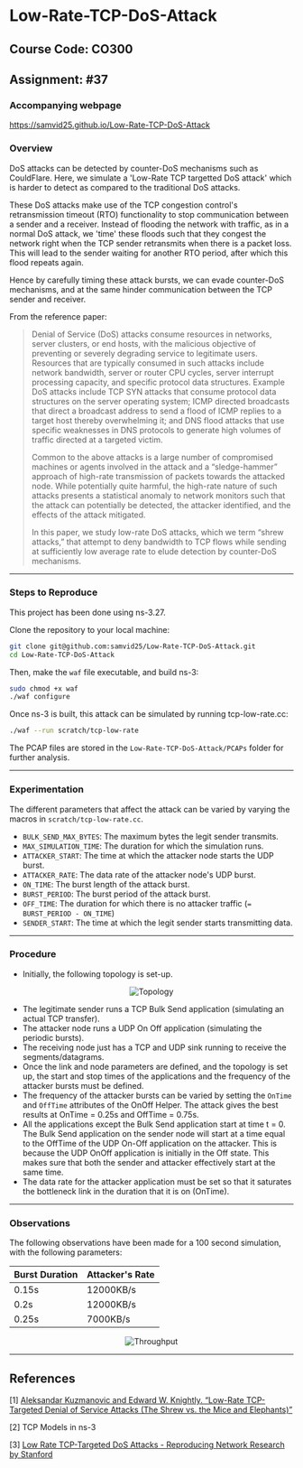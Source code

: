 # Low-Rate-TCP-DoS-Attack

## Course Code: CO300

## Assignment: #37

### Accompanying webpage
https://samvid25.github.io/Low-Rate-TCP-DoS-Attack

### Overview
DoS attacks can be detected by counter-DoS mechanisms such as CouldFlare. Here, we simulate a 'Low-Rate TCP targetted DoS attack' which is harder to detect as compared to the traditional DoS attacks. 

These DoS attacks make use of the TCP congestion control's retransmission timeout (RTO) functionality to stop communication between a sender and a receiver. Instead of flooding the network with traffic, as in a normal DoS attack, we 'time' these floods such that they congest the network right when the TCP sender retransmits when there is a packet loss. This will lead to the sender waiting for another RTO period, after which this flood repeats again.  

Hence by carefully timing these attack bursts, we can evade counter-DoS mechanisms, and at the same hinder communication between the TCP sender and receiver.

From the reference paper:
> Denial of Service (DoS) attacks consume resources in networks, server clusters, or end hosts, with the malicious objective of preventing or severely degrading service to legitimate users. Resources that are typically consumed in such attacks include network bandwidth, server or router CPU cycles, server interrupt processing capacity, and specific protocol data structures.  Example DoS attacks include TCP SYN attacks that consume protocol data structures on the server operating system; ICMP directed broadcasts that direct a broadcast address to send a flood of ICMP replies to a target host
thereby overwhelming it; and DNS flood attacks that use specific weaknesses in DNS protocols to generate high volumes of traffic directed at a targeted victim.
>
> Common to the above attacks is a large number of compromised machines or agents involved in the attack and a “sledge-hammer” approach of high-rate transmission of packets towards the attacked node. While potentially quite harmful, the high-rate nature of such attacks presents a statistical anomaly to network monitors such that the attack can potentially be detected, the attacker identified, and the effects of the attack mitigated.
>
> In  this  paper,  we  study  low-rate  DoS  attacks,  which  we  term “shrew attacks,” that attempt to deny bandwidth to TCP flows while sending at sufficiently low average rate to elude detection by counter-DoS mechanisms.

<hr> 

### Steps to Reproduce
This project has been done using ns-3.27.

Clone the repository to your local machine:
```bash
git clone git@github.com:samvid25/Low-Rate-TCP-DoS-Attack.git
cd Low-Rate-TCP-DoS-Attack
```

Then, make the `waf` file executable, and build ns-3:
```bash
sudo chmod +x waf
./waf configure
```

Once ns-3 is built, this attack can be simulated by running tcp-low-rate.cc:
```bash
./waf --run scratch/tcp-low-rate
```

The PCAP files are stored in the `Low-Rate-TCP-DoS-Attack/PCAPs` folder for further analysis.  

<hr>

### Experimentation
The different parameters that affect the attack can be varied by varying the macros in `scratch/tcp-low-rate.cc`.
* `BULK_SEND_MAX_BYTES`: The maximum bytes the legit sender transmits.
* `MAX_SIMULATION_TIME`: The duration for which the simulation runs.
* `ATTACKER_START`: The time at which the attacker node starts the UDP burst.
* `ATTACKER_RATE`: The data rate of the attacker node's UDP burst.
* `ON_TIME`: The burst length of the attack burst.
* `BURST_PERIOD`: The burst period of the attack burst.
* `OFF_TIME`: The duration for which there is no attacker traffic (`= BURST_PERIOD - ON_TIME`)
* `SENDER_START`: The time at which the legit sender starts transmitting data.

<hr>

### Procedure
* Initially, the following topology is set-up.  
<p align = "center">
<img src = "https://github.com/samvid25/Low-Rate-TCP-DoS-Attack/blob/master/docs/topology.png" alt = "Topology" />
</p>

* The legitimate sender runs a TCP Bulk Send application (simulating an actual TCP transfer).
* The attacker node runs a UDP On Off application (simulating the periodic bursts).
* The receiving node just has a TCP and UDP sink running to receive the segments/datagrams.
* Once the link and node parameters are defined, and the topology is set up, the start and stop times of the applications and the frequency of the attacker bursts must be defined.
* The frequency of the attacker bursts can be varied by setting the `OnTime` and `OffTime` attributes of the OnOff Helper. The attack gives the best results at OnTime = 0.25s and OffTime = 0.75s.
* All the applications except the Bulk Send application start at time t = 0. The Bulk Send application on the sender node will start at a time equal to the OffTime of the UDP On-Off application on the attacker. This is because the UDP OnOff application is initially in the Off state. This makes sure that both the sender and attacker effectively start at the same time.
* The data rate for the attacker application must be set so that it saturates the bottleneck link in the duration that it is on (OnTime).

<hr>

### Observations
The following observations have been made for a 100 second simulation, with the following parameters:


Burst Duration | Attacker's Rate
---|---
0.15s | 12000KB/s
0.2s | 12000KB/s
0.25s | 7000KB/s

<p align = "center">
<img src = "https://github.com/samvid25/Low-Rate-TCP-DoS-Attack/blob/master/docs/graph.png" alt = "Throughput" />
</p>

<hr>

## References
[1] [Aleksandar Kuzmanovic and Edward W. Knightly. “Low-Rate TCP-Targeted Denial of
Service Attacks (The Shrew vs. the Mice and Elephants)”](http://oriolrius.cat/article_fitxers/326/pdf/p75-kuzmanovic.pdf)

[2] TCP Models in ns-3

[3] [Low Rate TCP-Targeted DoS Attacks - Reproducing Network Research by Stanford](https://reproducingnetworkresearch.wordpress.com/2017/06/05/cs244-17-low-rate-tcp-dos-attacks/)
